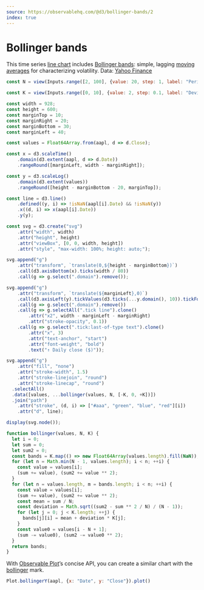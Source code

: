 ```yaml
---
source: https://observablehq.com/@d3/bollinger-bands/2
index: true
---
```


# Bollinger bands

This time series [line chart](./line-chart) includes [Bollinger bands](https://en.wikipedia.org/wiki/Bollinger_Bands): simple, lagging [moving averages](https://en.wikipedia.org/wiki/Moving_average) for characterizing volatility. Data: [Yahoo Finance](https://finance.yahoo.com/lookup)

```js
const N = view(Inputs.range([2, 100], {value: 20, step: 1, label: "Periods (N)"}));
```

```js
const K = view(Inputs.range([0, 10], {value: 2, step: 0.1, label: "Deviations (K)"}));
```

```js echo
const width = 928;
const height = 600;
const marginTop = 10;
const marginRight = 20;
const marginBottom = 30;
const marginLeft = 40;

const values = Float64Array.from(aapl, d => d.Close);

const x = d3.scaleTime()
    .domain(d3.extent(aapl, d => d.Date))
    .rangeRound([marginLeft, width - marginRight]);

const y = d3.scaleLog()
    .domain(d3.extent(values))
    .rangeRound([height - marginBottom - 20, marginTop]);

const line = d3.line()
    .defined((y, i) => !isNaN(aapl[i].Date) && !isNaN(y))
    .x((d, i) => x(aapl[i].Date))
    .y(y);

const svg = d3.create("svg")
    .attr("width", width)
    .attr("height", height)
    .attr("viewBox", [0, 0, width, height])
    .attr("style", "max-width: 100%; height: auto;");

svg.append("g")
    .attr("transform", `translate(0,${height - marginBottom})`)
    .call(d3.axisBottom(x).ticks(width / 80))
    .call(g => g.select(".domain").remove());

svg.append("g")
    .attr("transform", `translate(${marginLeft},0)`)
    .call(d3.axisLeft(y).tickValues(d3.ticks(...y.domain(), 10)).tickFormat(d => d))
    .call(g => g.select(".domain").remove())
    .call(g => g.selectAll(".tick line").clone()
        .attr("x2", width - marginLeft - marginRight)
        .attr("stroke-opacity", 0.1))
    .call(g => g.select(".tick:last-of-type text").clone()
        .attr("x", 3)
        .attr("text-anchor", "start")
        .attr("font-weight", "bold")
        .text("↑ Daily close ($)"));

svg.append("g")
    .attr("fill", "none")
    .attr("stroke-width", 1.5)
    .attr("stroke-linejoin", "round")
    .attr("stroke-linecap", "round")
  .selectAll()
  .data([values, ...bollinger(values, N, [-K, 0, +K])])
  .join("path")
    .attr("stroke", (d, i) => ["#aaa", "green", "blue", "red"][i])
    .attr("d", line);

display(svg.node());
```

```js echo
function bollinger(values, N, K) {
  let i = 0;
  let sum = 0;
  let sum2 = 0;
  const bands = K.map(() => new Float64Array(values.length).fill(NaN));
  for (let n = Math.min(N - 1, values.length); i < n; ++i) {
    const value = values[i];
    (sum += value), (sum2 += value ** 2);
  }
  for (let n = values.length, m = bands.length; i < n; ++i) {
    const value = values[i];
    (sum += value), (sum2 += value ** 2);
    const mean = sum / N;
    const deviation = Math.sqrt((sum2 - sum ** 2 / N) / (N - 1));
    for (let j = 0; j < K.length; ++j) {
      bands[j][i] = mean + deviation * K[j];
    }
    const value0 = values[i - N + 1];
    (sum -= value0), (sum2 -= value0 ** 2);
  }
  return bands;
}
```

With [Observable Plot](https://observablehq.com/plot)’s concise API, you can create a similar chart with the [bollinger](https://observablehq.com/plot/marks/bollinger) mark.

```js echo
Plot.bollingerY(aapl, {x: "Date", y: "Close"}).plot()
```
